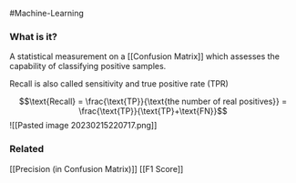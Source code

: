 #Machine-Learning 

### What is it?
A statistical measurement on a [[Confusion Matrix]] which assesses the capability of classifying positive samples.

Recall is also called sensitivity and true positive rate (TPR)

$$\text{Recall} = \frac{\text{TP}}{\text{the number of real positives}} = \frac{\text{TP}}{\text{TP}+\text{FN}}$$
![[Pasted image 20230215220717.png]]

### Related
[[Precision (in Confusion Matrix)]]
[[F1 Score]]